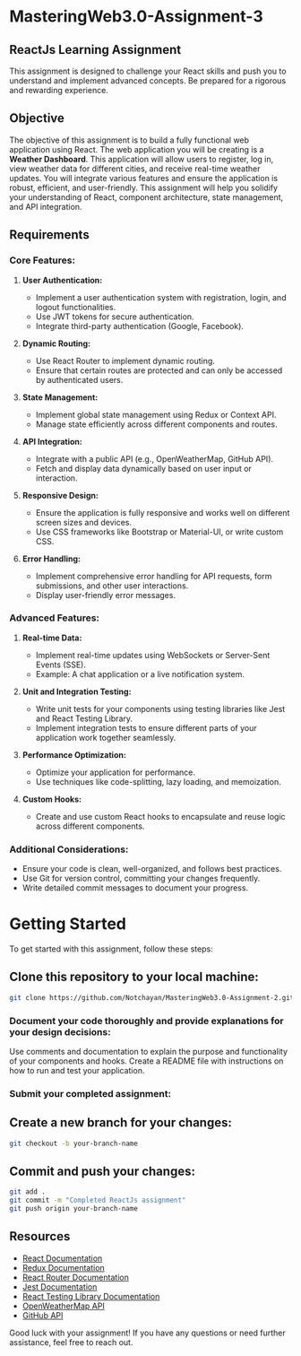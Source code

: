 # MasteringWeb3.0-Assignment-3
## ReactJs Learning Assignment

 This assignment is designed to challenge your React skills and push you to understand and implement advanced concepts. Be prepared for a rigorous and rewarding experience.

## Objective

The objective of this assignment is to build a fully functional web application using React. The web application you will be creating is a **Weather Dashboard**. This application will allow users to register, log in, view weather data for different cities, and receive real-time weather updates. You will integrate various features and ensure the application is robust, efficient, and user-friendly. This assignment will help you solidify your understanding of React, component architecture, state management, and API integration.

## Requirements

### Core Features:
1. **User Authentication:**
   - Implement a user authentication system with registration, login, and logout functionalities.
   - Use JWT tokens for secure authentication.
   - Integrate third-party authentication (Google, Facebook).

2. **Dynamic Routing:**
   - Use React Router to implement dynamic routing.
   - Ensure that certain routes are protected and can only be accessed by authenticated users.

3. **State Management:**
   - Implement global state management using Redux or Context API.
   - Manage state efficiently across different components and routes.

4. **API Integration:**
   - Integrate with a public API (e.g., OpenWeatherMap, GitHub API).
   - Fetch and display data dynamically based on user input or interaction.

5. **Responsive Design:**
   - Ensure the application is fully responsive and works well on different screen sizes and devices.
   - Use CSS frameworks like Bootstrap or Material-UI, or write custom CSS.

6. **Error Handling:**
   - Implement comprehensive error handling for API requests, form submissions, and other user interactions.
   - Display user-friendly error messages.

### Advanced Features:
1. **Real-time Data:**
   - Implement real-time updates using WebSockets or Server-Sent Events (SSE).
   - Example: A chat application or a live notification system.

2. **Unit and Integration Testing:**
   - Write unit tests for your components using testing libraries like Jest and React Testing Library.
   - Implement integration tests to ensure different parts of your application work together seamlessly.

3. **Performance Optimization:**
   - Optimize your application for performance.
   - Use techniques like code-splitting, lazy loading, and memoization.

4. **Custom Hooks:**
   - Create and use custom React hooks to encapsulate and reuse logic across different components.

### Additional Considerations:
- Ensure your code is clean, well-organized, and follows best practices.
- Use Git for version control, committing your changes frequently.
- Write detailed commit messages to document your progress.

# Getting Started

To get started with this assignment, follow these steps:

## Clone this repository to your local machine:

```bash
git clone https://github.com/Notchayan/MasteringWeb3.0-Assignment-2.git
```
### Document your code thoroughly and provide explanations for your design decisions:
Use comments and documentation to explain the purpose and functionality of your components and hooks.
Create a README file with instructions on how to run and test your application.

### Submit your completed assignment: 
## Create a new branch for your changes:
```bash
git checkout -b your-branch-name
```
## Commit and push your changes:
```bash
git add .
git commit -m "Completed ReactJs assignment"
git push origin your-branch-name
```
## Resources

- [React Documentation](https://reactjs.org/docs/getting-started.html)
- [Redux Documentation](https://redux.js.org/introduction/getting-started)
- [React Router Documentation](https://reactrouter.com/web/guides/quick-start)
- [Jest Documentation](https://jestjs.io/docs/getting-started)
- [React Testing Library Documentation](https://testing-library.com/docs/react-testing-library/intro)
- [OpenWeatherMap API](https://openweathermap.org/api)
- [GitHub API](https://docs.github.com/en/rest)

Good luck with your assignment! If you have any questions or need further assistance, feel free to reach out.
